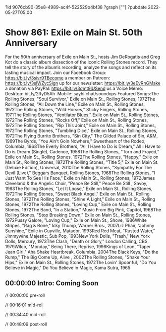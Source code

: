 ?id 9076cb90-35e8-4989-ac4f-522529b4bf38
?graph [""]
?pubdate 2022-05-27T05:00

# Show 861: Exile on Main St. 50th Anniversary

For the 50th anniversary of Exile on Main St., hosts Jim DeRogatis and Greg Kot do a classic album dissection of the iconic Rolling Stones record. They tell the story of the album’s recording, analyze the songs and reflect on its lasting musical impact. Join our Facebook Group: https://bit.ly/3sivr9TBecome a member on Patreon: https://bit.ly/3slWZvcSign up for our newsletter: https://bit.ly/3eEvRnGMake a donation via PayPal: https://bit.ly/3dmt9lUSend us a Voice Memo: Desktop: bit.ly/2RyD5Ah  Mobile: sayhi.chat/soundops Featured Songs:The Rolling Stones, "Soul Survivor," Exile on Main St., Rolling Stones, 1972The Rolling Stones, "All Down the Line," Exile on Main St., Rolling Stones, 1972The Rolling Stones, "Wild Horses," Sticky Fingers, Rolling Stones, 1971The Rolling Stones, "Ventilator Blues," Exile on Main St., Rolling Stones, 1972The Rolling Stones, "Rocks Off," Exile on Main St., Rolling Stones, 1972The Rolling Stones, "Rip This Joint," Exile on Main St., Rolling Stones, 1972The Rolling Stones, "Tumbling Dice," Exile on Main St., Rolling Stones, 1972The Flying Burrito Brothers, "Sin City," The Gilded Palace of Sin, A&M, 1969The Byrds, "You Ain't Goin Nowhere," Sweetheart of the Rodeo, Columbia, 1968The Everly Brothers, "All I Have to Do is Dream," All I Have to Do is Dream (Single), Cadence, 1958The Rolling Stones, "Torn and Frayed," Exile on Main St., Rolling Stones, 1972The Rolling Stones, "Happy," Exile on Main St., Rolling Stones, 1972The Rolling Stones, "Title 5," Exile on Main St. (Deluxe Edition), Universal, 2010The Rolling Stones, "Sympathy For The Devil (Live)," Beggars Banquet, Rolling Stones, 1968The Rolling Stones, "I Just Want To See His Face," Exile on Main St., Rolling Stones, 1972James Cleveland & the Angelic Choir, "Peace Be Still," Peace Be Still , Savoy, 1963The Rolling Stones, "Let It Loose," Exile on Main St., Rolling Stones, 1972The Rolling Stones, "Sweet Black Angel," Exile on Main St., Rolling Stones, 1972The Rolling Stones, "Shine A Light," Exile on Main St., Rolling Stones, 1972The Rolling Stones, "Loving Cup," Exile on Main St., Rolling Stones, 1972The Band, "In a Station," Music From Big Pink, Capitol, 1968The Rolling Stones, "Stop Breaking Down," Exile on Main St., Rolling Stones, 1972Pussy Galore, "Loving Cup," Exile on Main St., Shove, 1986White Stripes, "Rag & Bone," Icky Thump, Warner Bros., 2007Liz Phair, "Johnny Sunshine," Exile in Guyville, Matador, 1993Red Red Meat, "Rusted Water," Jimmywine Majestic, Sub Pop, 1993New York Dolls, "Trash," New York Dolls, Mercury, 1973The Clash, "Death or Glory," London Calling, CBS, 1979Wilco, "Monday," Being There, Reprise, 1996Kings of Leon, "Taper Jean Girl," Aha Shake Heartbreak, Columbia, 2004The Black Keys, "Do the Rump," The Big Come Up, Alive , 2002The Rolling Stones, "Shake Your Hips," Exile on Main St., Rolling Stones, 1972The Lovin' Spoonful, "Do You Believe in Magic," Do You Believe in Magic, Kama Sutra, 1965

## 00:00:00 Intro: Coming Soon

// 00:00:00 pre-roll

// 00:16:01 mid-roll

// 00:34:40 mid-roll

// 00:48:09 post-roll
